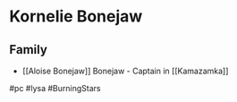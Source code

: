 # Kornelie Bonejaw
## Family
- [[Aloise Bonejaw]] Bonejaw - Captain in [[Kamazamka]]

#pc #lysa #BurningStars 